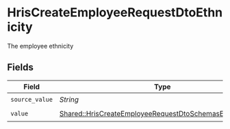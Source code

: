 # HrisCreateEmployeeRequestDtoEthnicity

The employee ethnicity


## Fields

| Field                                                                                                                                 | Type                                                                                                                                  | Required                                                                                                                              | Description                                                                                                                           |
| ------------------------------------------------------------------------------------------------------------------------------------- | ------------------------------------------------------------------------------------------------------------------------------------- | ------------------------------------------------------------------------------------------------------------------------------------- | ------------------------------------------------------------------------------------------------------------------------------------- |
| `source_value`                                                                                                                        | *String*                                                                                                                              | :heavy_check_mark:                                                                                                                    | N/A                                                                                                                                   |
| `value`                                                                                                                               | [Shared::HrisCreateEmployeeRequestDtoSchemasEthnicityValue](../../models/shared/hriscreateemployeerequestdtoschemasethnicityvalue.md) | :heavy_check_mark:                                                                                                                    | N/A                                                                                                                                   |